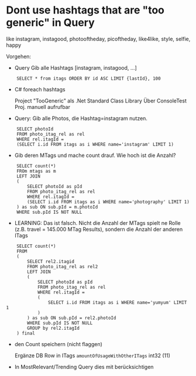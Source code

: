 # Dont use hashtags that are "too generic" in Query

like instagram, instagood, photooftheday, picoftheday, like4like, style, selfie, happy


Vorgehen:
- Query Gib alle Hashtags [instagram, instagood, ...]
```
	SELECT * from itags ORDER BY id ASC LIMIT {lastId}, 100 
```
- C# foreach hashtags

	Project "TooGeneric" als .Net Standard Class Library
	Über ConsoleTest Proj. manuell aufrufbar

- Query: Gib alle Photos, die Hashtag=instagram nutzen.
```
	SELECT photoId
	FROM photo_itag_rel as rel
	WHERE rel.itagId =
	(SELECT i.id FROM itags as i WHERE name='instagram' LIMIT 1)
```	
- Gib deren MTags und mache count drauf. Wie hoch ist die Anzahl?
```
	SELECT count(*)
	FROm mtags as m
	LEFT JOIN 
	(
		SELECT photoId as pId
		FROM photo_itag_rel as rel
		WHERE rel.itagId =
		(SELECT i.id FROM itags as i WHERE name='photography' LIMIT 1)
	) as sub ON sub.pId = m.photoId
	WHERE sub.pId IS NOT NULL
```
- LEARNING: Das ist falsch. Nicht die Anzahl der MTags spielt ne Rolle (z.B. travel = 145.000 MTag Results), sondern die Anzahl der anderen ITags
```
	SELECT count(*)
	FROM
	(
		SELECT rel2.itagid 
		FROM photo_itag_rel as rel2
		LEFT JOIN 
		(
			SELECT photoId as pId
			FROM photo_itag_rel as rel
			WHERE rel.itagId =
			(
				SELECT i.id FROM itags as i WHERE name='yumyum' LIMIT 1
			)
		) as sub ON sub.pId = rel2.photoId
		WHERE sub.pId IS NOT NULL
		GROUP by rel2.itagId
	) final
```
- den Count speichern (nicht flaggen)

	Ergänze DB Row in ITags `amountOfUsageWithOtherITags` int32 (11)
	
- In MostRelevant/Trending Query dies mit berücksichtigen
